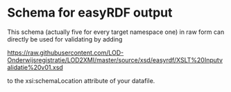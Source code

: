 # Schema for easyRDF output

This schema (actually five for every target namespace one) in raw form can directly be used for validating by adding

https://raw.githubusercontent.com/LOD-Onderwijsregistratie/LOD2XMI/master/source/xsd/easyrdf/XSLT%20Inputvalidatie%20v01.xsd

to the  xsi:schemaLocation attribute of your datafile.




